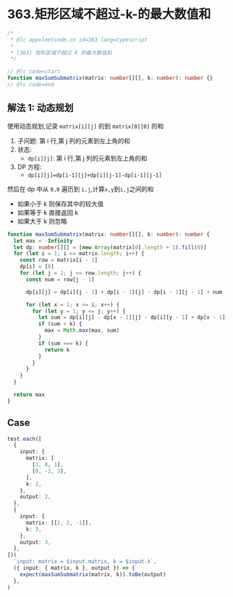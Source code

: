 # 363.矩形区域不超过-k-的最大数值和

```ts
/*
 * @lc app=leetcode.cn id=363 lang=typescript
 *
 * [363] 矩形区域不超过 K 的最大数值和
 */

// @lc code=start
function maxSumSubmatrix(matrix: number[][], k: number): number {}
// @lc code=end
```

## 解法 1: 动态规划

使用动态规划,记录 `matrix[i][j]` 的到 `matrix[0][0]` 的和

1. 子问题: 第 i 行,第 j 列的元素到左上角的和
2. 状态:
   - `dp[i][j]`: 第 i 行,第 j 列的元素到左上角的和
3. DP 方程:
   - `dp[i][j]=dp[i-1][j]+dp[i][j-1]-dp[i-1][j-1]`

然后在 dp 中从 `0,0` 遍历到 `i,j`,计算`x,y`到`i,j`之间的和

- 如果小于 k 则保存其中的较大值
- 如果等于 k 直接返回 k
- 如果大于 k 则忽略

```ts
function maxSumSubmatrix(matrix: number[][], k: number): number {
  let max = -Infinity
  let dp: number[][] = [new Array(matrix[0].length + 1).fill(0)]
  for (let i = 1; i <= matrix.length; i++) {
    const row = matrix[i - 1]
    dp[i] = [0]
    for (let j = 1; j <= row.length; j++) {
      const num = row[j - 1]

      dp[i][j] = dp[i][j - 1] + dp[i - 1][j] - dp[i - 1][j - 1] + num

      for (let x = 1; x <= i; x++) {
        for (let y = 1; y <= j; y++) {
          let sum = dp[i][j] - dp[x - 1][j] - dp[i][y - 1] + dp[x - 1][y - 1]
          if (sum < k) {
            max = Math.max(max, sum)
          }
          if (sum === k) {
            return k
          }
        }
      }
    }
  }

  return max
}
```

## Case

```ts
test.each([
  {
    input: {
      matrix: [
        [1, 0, 1],
        [0, -2, 3],
      ],
      k: 2,
    },
    output: 2,
  },
  {
    input: {
      matrix: [[2, 2, -1]],
      k: 3,
    },
    output: 3,
  },
])(
  `input: matrix = $input.matrix, k = $input.k`,
  ({ input: { matrix, k }, output }) => {
    expect(maxSumSubmatrix(matrix, k)).toBe(output)
  },
)
```
